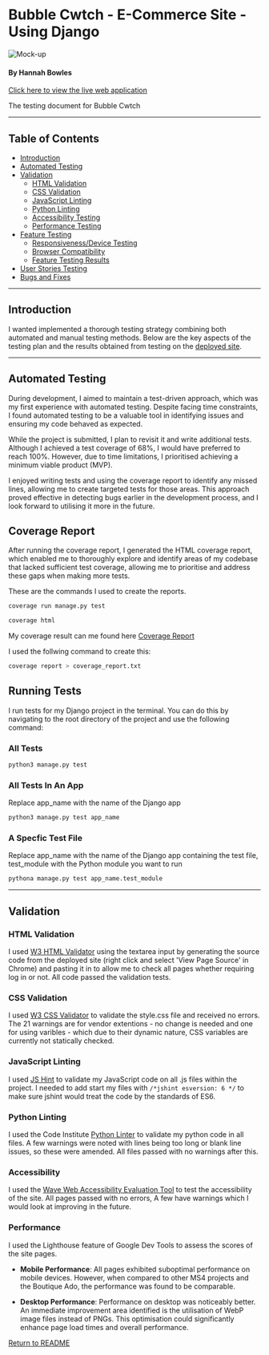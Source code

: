 # Bubble Cwtch - E-Commerce Site - Using Django

![Mock-up]()

#### **By Hannah Bowles**
[Click here to view the live web application](https://bubble-cwtch-7479c697eb91.herokuapp.com/)

The testing document for Bubble Cwtch

- - -
## Table of Contents

- [Introduction](#introduction)
- [Automated Testing](#automated-testing-using-test-driven-development)
- [Validation](#validation)
    - [HTML Validation](#html-validation)
    - [CSS Validation](#css-validation)
    - [JavaScript Linting](#javascript-linting)
    - [Python Linting](#python-linting)
    - [Accessibility Testing](#accessibility)
    - [Performance Testing](#performance)
- [Feature Testing](#feature-testing)
    - [Responsiveness/Device Testing](#responsiveness--devices)
    - [Browser Compatibility](#browser-compatibility)
    - [Feature Testing Results](#feature-testing-results)
- [User Stories Testing](#user-stories-testing)
- [Bugs and Fixes](#bugs--fixes)


---

## Introduction

I wanted implemented a thorough testing strategy combining both automated and manual testing methods. Below are the key aspects of the testing plan and the results obtained from testing on the [deployed site](https://bubble-cwtch-7479c697eb91.herokuapp.com/).

---

## Automated Testing

During development, I aimed to maintain a test-driven approach, which was my first experience with automated testing. Despite facing time constraints, I found automated testing to be a valuable tool in identifying issues and ensuring my code behaved as expected.

While the project is submitted, I plan to revisit it and write additional tests. Although I achieved a test coverage of 68%, I would have preferred to reach 100%. However, due to time limitations, I prioritised achieving a minimum viable product (MVP).

I enjoyed writing tests and using the coverage report to identify any missed lines, allowing me to create targeted tests for those areas. This approach proved effective in detecting bugs earlier in the development process, and I look forward to utilising it more in the future.

## Coverage Report

After running the coverage report, I generated the HTML coverage report, which enabled me to thoroughly explore and identify areas of my codebase that lacked sufficient test coverage, allowing me to prioritise and address these gaps when making more tests.

These are the commands I used to create the reports.
```bash
coverage run manage.py test
```

```bash
coverage html
```

My coverage result can me found here [Coverage Report](coverage_report.txt)

I used the follwing command to create this:

```bash
coverage report > coverage_report.txt
```

## Running Tests

I run tests for my Django project in the terminal. You can do this by navigating to the root directory of the project and use the following command:

### All Tests

```bash
python3 manage.py test
```

### All Tests In An App

Replace app_name with the name of the Django app

```bash
python3 manage.py test app_name
```

### A Specfic Test File

Replace app_name with the name of the Django app containing the test file, test_module with the Python module you want to run

```bash
pythona manage.py test app_name.test_module
```

- - -

## Validation

### HTML Validation

I used [W3 HTML Validator](https://validator.w3.org/) using the textarea input by generating the source code from the deployed site (right click and select 'View Page Source' in Chrome) and pasting it in to allow me to check all pages whether requiring log in or not. All code passed the validation tests.


### CSS Validation

I used [W3 CSS Validator](https://jigsaw.w3.org/css-validator/) to validate the style.css file and received no errors.
The 21 warnings are for vendor extentions - no change is needed and one for using varibles - which due to their dynamic nature, CSS variables are currently not statically checked.

### JavaScript Linting

I used [JS Hint](https://jshint.com/) to validate my JavaScript code on all .js files within the project. I needed to add start my files with `/*jshint esversion: 6 */` to make sure jshint would treat the code by the standards of ES6. 


### Python Linting
I used the Code Institute [Python Linter](https://pep8ci.herokuapp.com/) to validate my python code in all files. A few warnings were noted with lines being too long or blank line issues, so these were amended. All files passed with no warnings after this.


### Accessibility

I used the [Wave Web Accessibility Evaluation Tool](https://wave.webaim.org/) to test the accessibility of the site. All pages passed with no errors, A few have warnings which I would look at improving in the future.


### Performance

I used the Lighthouse feature of Google Dev Tools to assess the scores of the site pages.

- **Mobile Performance**: All pages exhibited suboptimal performance on mobile devices. However, when compared to other MS4 projects and the Boutique Ado, the performance was found to be comparable.

- **Desktop Performance**: Performance on desktop was noticeably better. An immediate improvement area identified is the utilisation of WebP image files instead of PNGs. This optimisation could significantly enhance page load times and overall performance.








[Return to README](README.md)